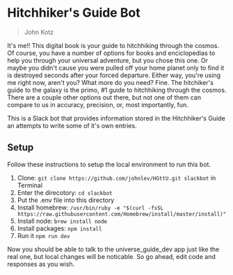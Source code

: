 # Hitchhiker's Guide Bot

> John Kotz

It's me!! This digital book is your guide to hitchhiking through the cosmos. Of course, you have a number of options for books and enciclopedias to help you through your universal adventure, but you chose this one. Or maybe you didn't cause you were pulled off your home planet only to find it is destroyed seconds after your forced departure. Either way, you're using me right now, aren't you? What more do you need? Fine. The hitchiker's guide to the galaxy is the primo, #1 guide to hitchhiking through the cosmos. There are a couple other options out there, but not one of them can compare to us in accuracy, precision, or, most importantly, fun.

This is a Slack bot that provides information stored in the Hitchhiker's Guide an attempts to write some of it's own entries.

## Setup
Follow these instructions to setup the local environment to run this bot.

1. Clone: `git clone https://github.com/johnlev/HGttU.git slackbot` in Terminal
2. Enter the direcotory: `cd slackbot`
3. Put the .env file into this directory
4. Install homebrew: `/usr/bin/ruby -e "$(curl -fsSL https://raw.githubusercontent.com/Homebrew/install/master/install)"`
5. Install node: `brew install node`
6. Install packages: `npm install`
7. Run it `npm run dev`

Now you should be able to talk to the universe_guide_dev app just like the real one, but local changes will be noticable. So go ahead, edit code and responses as you wish.
